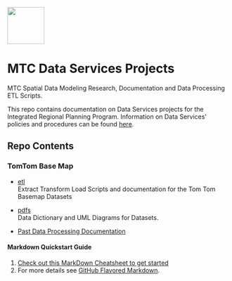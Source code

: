 

<a href="url"><img src="http://gis.mtc.ca.gov/mtcimages/mtcgisLogo.png" align="top" height="84" width="84" ></a>  

# MTC Data Services Projects
MTC Spatial Data Modeling Research, Documentation and Data Processing ETL Scripts.  

This repo contains documentation on Data Services projects for the Integrated Regional Planning Program. Information on Data Services' policies and procedures can be found [here](../Best-Practices-Procedures/README.md).

## Repo Contents   
### TomTom Base Map   

- [etl](https://bayareametro.github.io/DataServices/TomTom%20Base%20Map/etl/)  
Extract Transform Load Scripts and documentation for the Tom Tom Basemap Datasets  

- [pdfs](https://bayareametro.github.io/DataServices/TomTom%20Base%20Map/pdfs)  
Data Dictionary and UML Diagrams for Datasets.  

- [Past Data Processing Documentation](https://bayareametro.github.io/DataServices/TomTom%20Base%20Map/pdfs/Procedures%20for%20Processing%20New%20TomTom%20Basemap%20Data.pdf)  


#### Markdown Quickstart Guide
1. [Check out this MarkDown Cheatsheet to get started](https://github.com/adam-p/markdown-here/wiki/Markdown-Cheatsheet)  
2. For more details see [GitHub Flavored Markdown](https://guides.github.com/features/mastering-markdown/).
